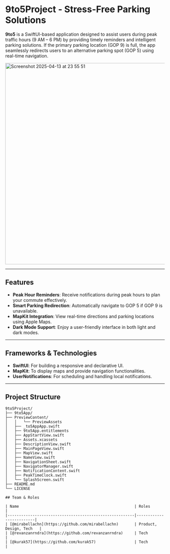 # 9to5Project - Stress-Free Parking Solutions

**9to5** is a SwiftUI-based application designed to assist users during peak traffic hours (9 AM – 6 PM) by providing timely reminders and intelligent parking solutions. If the primary parking location (GOP 9) is full, the app seamlessly redirects users to an alternative parking spot (GOP 5) using real-time navigation.

<img width="634" alt="Screenshot 2025-04-13 at 23 55 51" src="https://github.com/user-attachments/assets/25671a84-84b2-4480-9a21-730e1ca4ae9b" />

---

## Features

- **Peak Hour Reminders**: Receive notifications during peak hours to plan your commute effectively.
- **Smart Parking Redirection**: Automatically navigate to GOP 5 if GOP 9 is unavailable.
- **MapKit Integration**: View real-time directions and parking locations using Apple Maps.
- **Dark Mode Support**: Enjoy a user-friendly interface in both light and dark modes.

---

## Frameworks & Technologies

- **SwiftUI**: For building a responsive and declarative UI.
- **MapKit**: To display maps and provide navigation functionalities.
- **UserNotifications**: For scheduling and handling local notifications.

---

## Project Structure

```plaintext
9to5Project/
├── 9to5App/
├── PreviewContent/
│   │   └── PreviewAssets
│   ├── _to5AppApp.swift
│   ├── 9to5App.entitlements
│   ├── AppStartView.swift
│   ├── Assets.xcassets
│   ├── DescriptionView.swift
│   ├── MainPageView.swift
│   ├── MapView.swift
│   ├── NameView.swift
│   ├── NavigationSheet.swift
│   ├── NavigatorManager.swift
│   ├── NotificationContent.swift
│   ├── PeakTimeClock.swift
│   └── SplashScreen.swift
├── README.md
└── LICENSE

## Team & Roles

| Name                                                   | Roles                   |
|--------------------------------------------------------|-------------------------|
| [@mirabellachn](https://github.com/mirabellachn)       | Product, Design, Tech   |
| [@revanzanrndra](https://github.com/revanzanrndra)     | Tech                    |
| [@kurak57](https://github.com/kurak57)                 | Tech                    |


